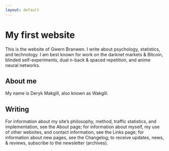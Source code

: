 ```yaml
---
layout: default
---
```


# My first website

This is the website of Gwern Branwen. I write about psychology, statistics, and technology. I am best known for work on the darknet markets & Bitcoin, blinded self-experiments, dual n-back & spaced repetition, and anime neural networks.

## About me

My name is Deryk Makgill, also known as Wakgill.

## Writing

For information about my site’s philosophy, method, traffic statistics, and implementation, see the About page; for information about myself, my use of other websites, and contact information, see the Links page; for information about new pages, see the Changelog; to receive updates, news, & reviews, subscribe to the newsletter (archives).
